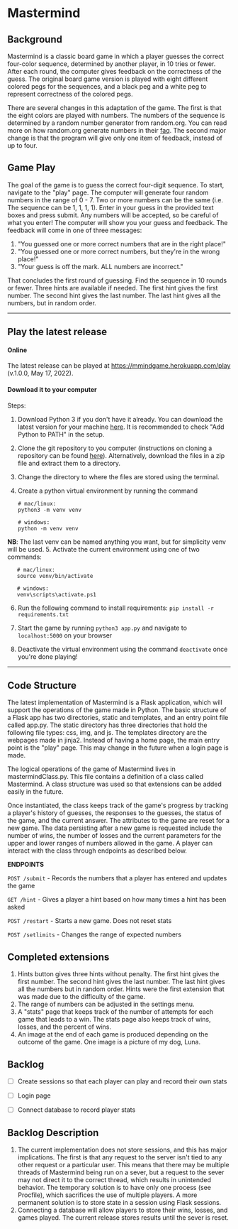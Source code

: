 # Mastermind

## Background 
Mastermind is a classic board game in which a player guesses the correct four-color sequence, determined by another player,
in 10 tries or fewer. After each round, the computer gives feedback on the correctness of the guess. The original board 
game version is played with eight different colored pegs for the sequences, and a black peg and a white peg to 
represent correctness of the colored pegs. 

There are several changes in this adaptation of the game. The first is that the eight colors are played with numbers.
The numbers of the sequence is determined by a random
number generator from random.org. You can read more on how random.org generate numbers in their 
[faq](https://www.random.org/faq/#:~:text=RANDOM.ORG%20uses%20radio%20receivers,order%20to%20affect%20the%20generator).
The second major change is that the program will give only one item of feedback, instead of up to four. 

## Game Play
The goal of the game is to guess the correct four-digit sequence. To start, 
navigate to the "play" page. The computer will generate four random numbers in the range of 0 - 7.
Two or more numbers can be the same (i.e. The sequence can be  1, 1, 1, 1).
Enter in your guess in the provided text boxes and press submit.
Any numbers will be accepted, so be careful of what you enter!
The computer will show you your guess and feedback. The feedback will come in one of three messages:
    <ol>
        <li>"You guessed one or more correct numbers that are in the right place!"</li>
        <li>"You guessed one or more correct numbers, but they're in the wrong place!"</li>
        <li>"Your guess is off the mark. ALL numbers are incorrect."</li>
    </ol>
That concludes the first round of guessing. Find the sequence in 10 rounds or fewer.
Three hints are available if needed. The first hint gives the first number. The second hint gives the last number.
The last hint gives all the numbers, but in random order. 
***
## Play the latest release
#### Online 
The latest release can be played at https://mmindgame.herokuapp.com/play (v.1.0.0, May 17, 2022).

#### Download it to your computer

Steps:
1. Download Python 3 if you don't have it already. You can download the latest version for your machine 
[here](https://www.python.org/downloads/). It is recommended to check "Add
Python to PATH" in the setup. 
2. Clone the git repository to you computer (instructions on cloning a repository can be found 
[here](https://docs.github.com/en/repositories/creating-and-managing-repositories/cloning-a-repository)). 
Alternatively, download the files in a zip file and extract them to a directory.
3. Change the directory to where the files are stored using the terminal.
4. Create a python virtual environment by running the command 

       # mac/linux: 
       python3 -m venv venv

       # windows:
       python -m venv venv

**NB**: The last venv can be named anything you want, but for simplicity venv will be used. 
5. Activate the current environment using one of two commands:

       # mac/linux: 
       source venv/bin/activate

       # windows: 
       venv\scripts\activate.ps1
 
6. Run the following command to install requirements:
```pip install -r requirements.txt```

7. Start the game by running ```python3 app.py``` and navigate to ```localhost:5000``` on your browser
8. Deactivate the virtual environment using the command ```deactivate``` once you're done playing!

***
## Code Structure
The latest implementation of Mastermind is a Flask application, which will support the operations of the game made in Python.
The basic structure of a Flask app has two directories,
static and templates, and an entry point file called app.py.
The static directory has three directories that hold the following file types: css, img, and js.  The templates directory 
are the webpages made in jinja2. Instead of having a home page, the main entry point is the "play" page. 
This may change in the future when a login page is made.  

The logical operations of the game of Mastermind lives in mastermindClass.py. 
This file contains a definition of a class called Mastermind. A class structure was used so that extensions can be added
easily in the future.

Once instantiated, the class keeps track of the game's progress by tracking a player's history of
guesses, the responses to the guesses, the status of the game, and the current answer. The attributes to the game are 
reset for a new game. The data persisting after a new game is requested include the number of wins, the number of 
losses and the current parameters for the upper and lower ranges of numbers allowed in the game.
A player can interact with the class through endpoints as described below.

**ENDPOINTS**


```POST /submit``` - Records the numbers that a player has entered and updates the game

```GET /hint``` - Gives a player a hint based on how many times a hint has been asked

```POST /restart``` - Starts a new game. Does not reset stats

```POST /setlimits``` - Changes the range of expected numbers

## Completed extensions
1. Hints button gives three hints without penalty. The first hint gives the first number. The second hint 
gives the last number. The last hint gives all the numbers but in random order. Hints were the first extension that
was made due to the difficulty of the game.
2. The range of numbers can be adjusted in the settings menu. 
3. A "stats" page that keeps track of the number of attempts for each game that leads to a win. The stats page also 
keeps track of wins, losses, and the percent of wins. 
4. An image at the end of each game is produced depending on the outcome of the game. One image is a picture of my dog,
Luna. 

## Backlog
- [ ] Create sessions so that each player can play and record their own stats
- [ ] Login page
- [ ] Connect database to record player stats


## Backlog Description
1. The current implementation does not store sessions, and this has major implications. The first is
that any request to the server isn't tied to any other request or a particular user. This means
that there may be multiple threads of Mastermind being run on a sever, but a request to the
sever may not direct it to the correct thread, which results in unintended behavior. 
The temporary solution is to have only one process (see Procfile), which sacrifices the use of multiple
players. A more permanent solution is to store state in a session using Flask sessions. 
2. Connecting a database will allow players to store their wins, losses, and games played. The current
release stores results until the sever is reset. 
